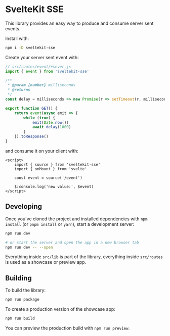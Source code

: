 # SvelteKit SSE

This library provides an easy way to produce and consume server sent events.

Install with:

```sh
npm i -D sveltekit-sse
```

Create your server sent event with:

```js
// src/routes/event/+sever.js
import { event } from 'sveltekit-sse'

/**
 * @param {number} milliseconds
 * @returns
 */
const delay = milliseconds => new Promise(r => setTimeout(r, milliseconds))

export function GET() {
	return event(async emit => {
		while (true) {
			emit(Date.now())
			await delay(1000)
		}
	}).toResponse()
}
```

and consume it on your client with:

```svelte
<script>
	import { source } from 'sveltekit-sse'
	import { onMount } from 'svelte'

	const event = source('/event')

	$:console.log('new value:', $event)
</script>

```

## Developing

Once you've cloned the project and installed dependencies with `npm install` (or `pnpm install` or `yarn`), start a development server:

```bash
npm run dev

# or start the server and open the app in a new browser tab
npm run dev -- --open
```

Everything inside `src/lib` is part of the library, everything inside `src/routes` is used as a showcase or preview app.

## Building

To build the library:

```bash
npm run package
```

To create a production version of the showcase app:

```bash
npm run build
```

You can preview the production build with `npm run preview`.